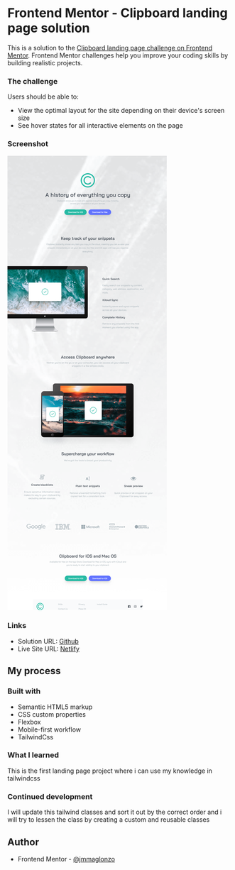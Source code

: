 # Frontend Mentor - Clipboard landing page solution

This is a solution to the [Clipboard landing page challenge on Frontend Mentor](https://www.frontendmentor.io/challenges/clipboard-landing-page-5cc9bccd6c4c91111378ecb9). Frontend Mentor challenges help you improve your coding skills by building realistic projects.

### The challenge

Users should be able to:

- View the optimal layout for the site depending on their device's screen size
- See hover states for all interactive elements on the page

### Screenshot

![](./Screenshot%202023-10-07%20at%2015-13-32%20Frontend%20Mentor%20Clipboard%20landing%20page.png)

### Links

- Solution URL: [Github](https://github.com/jmmaglonzo/Clipboard-Landing-Page)
- Live Site URL: [Netlify](https://stellar-dieffenbachia-5892e1.netlify.app/)

## My process

### Built with

- Semantic HTML5 markup
- CSS custom properties
- Flexbox
- Mobile-first workflow
- TailwindCss

### What I learned

This is the first landing page project where i can use my knowledge in tailwindcss

### Continued development

I will update this tailwind classes and sort it out by the correct order and i will try to lessen the class by creating a custom and reusable classes

## Author

- Frontend Mentor - [@jmmaglonzo](https://www.frontendmentor.io/profile/jmmaglonzo)
